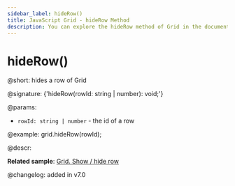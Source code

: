 ```yaml
---
sidebar_label: hideRow()
title: JavaScript Grid - hideRow Method 
description: You can explore the hideRow method of Grid in the documentation of the DHTMLX JavaScript UI library. Browse developer guides and API reference, try out code examples and live demos, and download a free 30-day evaluation version of DHTMLX Suite.
---
```


# hideRow()

@short: hides a row of Grid

@signature: {'hideRow(rowId: string | number): void;'}

@params:
- `rowId: string | number` - the id of a row

@example:
grid.hideRow(rowId);

@descr:

**Related sample**: [Grid. Show / hide row](https://snippet.dhtmlx.com/8y83d6jv)

@changelog:
added in v7.0

[comment]: # (@relatedapi: grid/api/grid_showrow_method.md grid/api/grid_isrowhidden_method.md)

[comment]: # (@related: grid/usage.md#hidingshowing-a-row)
